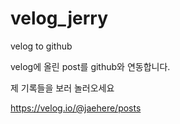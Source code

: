 # velog_jerry

velog to github

velog에 올린 post를 github와 연동합니다.

제 기록들을 보러 놀러오세요

https://velog.io/@jaehere/posts
